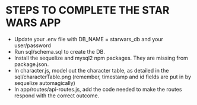 # STEPS TO COMPLETE THE STAR WARS APP

* Update your .env file with DB_NAME = starwars_db and your user/password
* Run sql/schema.sql to create the DB.
* Install the sequelize and mysql2 npm packages.  They are missing from package.json.
* In character.js, model out the character table, as detailed in the sql/characterTable.png (remember, timestamp and id fields are put in by sequelize automagically)
* In app/routes/api-routes.js, add the code needed to make the routes respond with the correct outcome.
